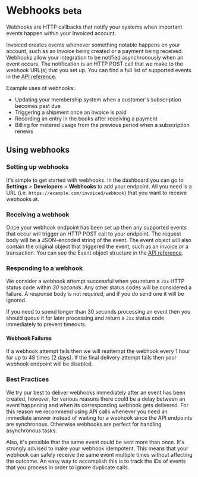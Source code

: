 # Webhooks <small>beta</small>

Webhooks are HTTP callbacks that notify your systems when important events happen within your Invoiced account.

Invoiced creates events whenever something notable happens on your account, such as an invoice being created or a payment being received. Webhooks allow your integration to be notified asynchronously when an event occurs. The notification is an HTTP POST call that we make to the webhook URL(s) that you set up. You can find a full list of supported events in the [API reference](/docs/api#event-types).

Example uses of webhooks:

- Updating your membership system when a customer's subscription becomes past due
- Triggering a shipment once an invoice is paid
- Recording an entry in the books after receiving a payment
- Billing for metered usage from the previous period when a subscription renews

## Using webhooks

### Setting up webhooks

It's simple to get started with webhooks. In the dashboard you can go to **Settings** > **Developers** > **Webhooks** to add your endpoint. All you need is a URL (i.e. `https://example.com/invoiced/webhook`) that you want to receive webhooks at.

### Receiving a webhook

Once your webhook endpoint has been set up then any supported events that occur will trigger an HTTP POST call to your endpoint. The request body will be a JSON-encoded string of the event. The event object will also contain the original object that triggered the event, such as an invoice or a transaction. You can see the Event object structure in the [API reference](/docs/api#event-object).

### Responding to a webhook

We consider a webhook attempt successful when you return a `2xx` HTTP status code within *30 seconds*. Any other status codes will be considered a failure. A response body is not required, and if you do send one it will be ignored.

If you need to spend longer than 30 seconds processing an event then you should queue it for later processing and return a `2xx` status code immediately to prevent timeouts.

#### Webhook Failures

If a webhook attempt fails then we will reattempt the webhook every 1 hour for up to 48 times (2 days). If the final delivery attempt fails then your webhook endpoint will be disabled.

### Best Practices

We try our best to deliver webhooks immediately after an event has been created, however, for various reasons there could be a delay between an event happening and when its corresponding webhook gets delivered. For this reason we recommend using API calls whenever you need an immediate answer instead of waiting for a webhook since the API endpoints are synchronous. Otherwise webhooks are perfect for handling asynchronous tasks.

Also, it's possible that the same event could be sent more than once. It's strongly advised to make your webhook idempotent. This means that your webhook can safely receive the same event multiple times without affecting the outcome. An easy way to accomplish this is to track the IDs of events that you process in order to ignore duplicate calls.